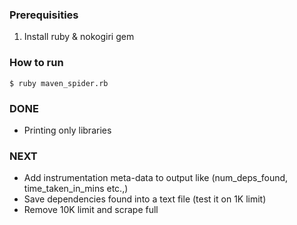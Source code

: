 ### Prerequisities
1. Install ruby & nokogiri gem

### How to run
```$ ruby maven_spider.rb```

### DONE
* Printing only libraries 

### NEXT
* Add instrumentation meta-data to output like (num_deps_found, time_taken_in_mins etc.,)
* Save dependencies found into a text file (test it on 1K limit)
* Remove 10K limit and scrape full
